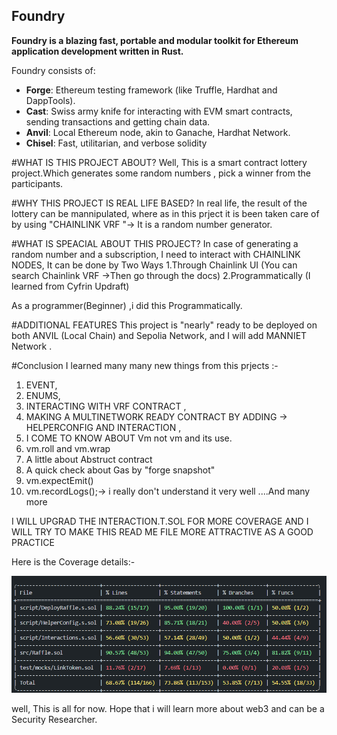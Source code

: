 ## Foundry

**Foundry is a blazing fast, portable and modular toolkit for Ethereum application development written in Rust.**

Foundry consists of:

-   **Forge**: Ethereum testing framework (like Truffle, Hardhat and DappTools).
-   **Cast**: Swiss army knife for interacting with EVM smart contracts, sending transactions and getting chain data.
-   **Anvil**: Local Ethereum node, akin to Ganache, Hardhat Network.
-   **Chisel**: Fast, utilitarian, and verbose solidity 

#WHAT IS THIS PROJECT ABOUT?
Well, This is a smart contract lottery project.Which generates some random numbers , pick a winner from the participants.

#WHY THIS PROJECT IS REAL LIFE BASED?
In real life, the result of the lottery can be mannipulated, where as in this prject it is been taken care of by using "CHAINLINK VRF "-> It is a random number generator. 

#WHAT IS SPEACIAL ABOUT THIS PROJECT?
In case of generating a random number and a subscription, I need to interact with CHAINLINK NODES, 
It can be done by Two Ways
1.Through Chainlink UI (You can search Chainlink VRF ->Then go through the docs)
2.Programmatically (I learned from Cyfrin Updraft)

As a programmer(Beginner) ,i did this Programmatically.


#ADDITIONAL FEATURES
 This project is "nearly" ready to be deployed on both ANVIL (Local Chain) and Sepolia Network, and I will add MANNIET Network .

#Conclusion
I learned many many new things from this prjects :-
1. EVENT, 
2. ENUMS, 
3. INTERACTING WITH VRF CONTRACT ,
4. MAKING A MULTINETWORK READY CONTRACT BY ADDING -> HELPERCONFIG AND INTERACTION ,
5. I COME TO KNOW ABOUT Vm not vm and its use.
6. vm.roll and vm.wrap
7. A little about Abstruct contract
8. A quick check about Gas by  "forge snapshot"
9. vm.expectEmit()
10. vm.recordLogs();-> i really don't understand it very well
....And many more

I WILL UPGRAD THE INTERACTION.T.SOL FOR MORE COVERAGE AND I WILL TRY TO MAKE THIS READ ME FILE MORE ATTRACTIVE AS A GOOD PRACTICE

Here is the Coverage details:-

![alt text](image.png)

well, This is all for now. Hope that i will learn more about web3 and can be a Security Researcher.